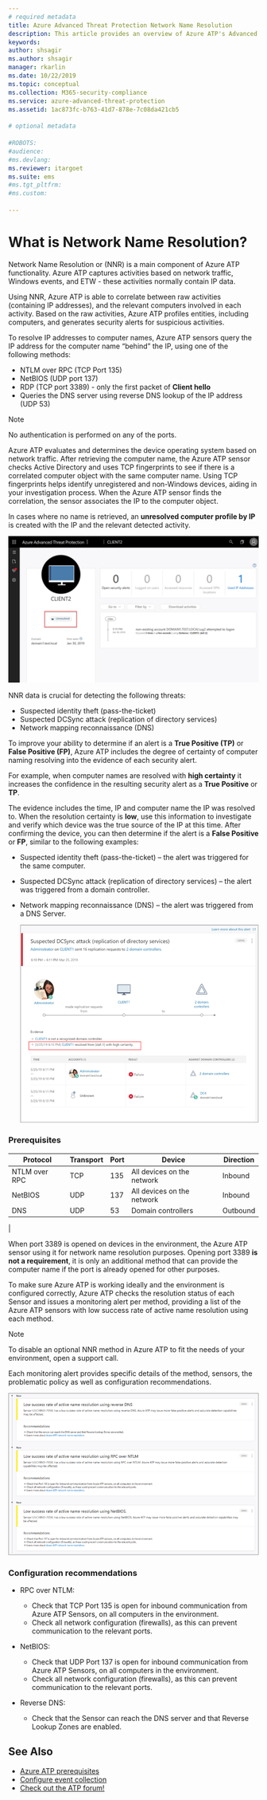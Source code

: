 ```yaml
---
# required metadata
title: Azure Advanced Threat Protection Network Name Resolution
description: This article provides an overview of Azure ATP's Advanced Network Name Resolution functionality and uses.
keywords:
author: shsagir
ms.author: shsagir
manager: rkarlin
ms.date: 10/22/2019
ms.topic: conceptual
ms.collection: M365-security-compliance
ms.service: azure-advanced-threat-protection
ms.assetid: 1ac873fc-b763-41d7-878e-7c08da421cb5

# optional metadata

#ROBOTS:
#audience:
#ms.devlang:
ms.reviewer: itargoet
ms.suite: ems
#ms.tgt_pltfrm:
#ms.custom:

---
```


# What is Network Name Resolution?

Network Name Resolution or (NNR) is a main component of  Azure ATP functionality. Azure ATP captures activities based on network traffic, Windows events, and ETW - these activities normally contain IP data. 

Using NNR, Azure ATP is able to correlate between raw activities (containing IP addresses), and the relevant computers involved in each activity. Based on the raw activities, Azure ATP profiles entities, including computers, and generates security alerts for suspicious activities.

To resolve IP addresses to computer names, Azure ATP sensors query the IP address for the computer name “behind” the IP, using one of the following methods:

- NTLM over RPC (TCP Port 135)
- NetBIOS (UDP port 137)
- RDP (TCP port 3389) - only the first packet of **Client hello**
- Queries the DNS server using reverse DNS lookup of the IP address (UDP 53)

> [!NOTE]
> No authentication is performed on any of the ports.

Azure ATP evaluates and determines the device operating system based on network traffic. After retrieving the computer name, the Azure ATP sensor checks Active Directory and uses TCP fingerprints to see if there is a correlated computer object with the same computer name. Using TCP fingerprints helps identify unregistered and non-Windows devices, aiding in your investigation process. 
When the Azure ATP sensor finds the correlation, the sensor associates the IP to the computer object. 

In cases where no name is retrieved, an **unresolved computer profile by IP** is created with the IP and the relevant detected activity.

![Unresolved computer profile](media/unresolved-computer-profile.png)


NNR data is crucial for detecting the following threats:

- Suspected identity theft (pass-the-ticket)
- Suspected DCSync attack (replication of directory services)
- Network mapping reconnaissance (DNS)

To improve your ability to determine if an alert is a **True Positive (TP)** or **False Positive (FP)**, Azure ATP includes the degree of certainty of computer naming resolving into the evidence of each security alert. 
 
For example, when computer names are resolved with  **high certainty** it increases the confidence in the resulting security alert as a **True Positive** or **TP**. 

The evidence includes the time, IP and computer name the IP was resolved to. When the resolution certainty is **low**, use this information to investigate and verify which device was the true source of the IP at this time. 
After confirming the device, you can then determine if the alert is a **False Positive** or **FP**, similar to the following examples:

- Suspected identity theft (pass-the-ticket) – the alert was triggered for the same computer.
- Suspected DCSync attack (replication of directory services) – the alert was triggered from a domain controller.
- Network mapping reconnaissance (DNS) – the alert was triggered from a DNS Server.

    ![Evidence certainty](media/nnr-high-certainty.png)



### Prerequisites
|Protocol|	Transport|	Port|	Device|	Direction|
|--------|--------|------|-------|------|
|NTLM over RPC|	TCP	|135|	All devices on the network|	Inbound|
|NetBIOS|	UDP|	137|	All devices on the network|	Inbound|
|DNS|	UDP|	53|	Domain controllers|	Outbound|
|

When port 3389 is opened on devices in the environment, the Azure ATP sensor using it for network name resolution purposes.
Opening port 3389 **is not a requirement**, it is only an additional method that can provide the computer name if the port is already opened for other purposes.

To make sure Azure ATP is working ideally and the environment is configured correctly, Azure ATP checks the resolution status of each Sensor and issues a monitoring alert per method, providing a list of the Azure ATP sensors with low success rate of active name resolution using each method.

> [!NOTE]
> To disable an optional NNR method in Azure ATP to fit the needs of your environment, open a support call. 

Each monitoring alert provides specific details of the method, sensors, the problematic policy as well as configuration recommendations.

![Low success rate Network Name Resolution (NNR) alert](media/atp-nnr-success-rate.png)



### Configuration recommendations

- RPC over NTLM:
    - Check that TCP Port 135 is open for inbound communication from Azure ATP Sensors, on all computers in the environment.
    - Check all network configuration (firewalls), as this can prevent communication to the relevant ports.

- NetBIOS:
    - Check that UDP Port 137 is open for inbound communication from Azure ATP Sensors, on all computers in the environment.
    - Check all network configuration (firewalls), as this can prevent communication to the relevant ports.
- Reverse DNS:
    - Check that the Sensor can reach the DNS server and that Reverse Lookup Zones are enabled.


## See Also
- [Azure ATP prerequisites](atp-prerequisites.md)
- [Configure event collection](configure-event-collection.md)
- [Check out the ATP forum!](https://aka.ms/azureatpcommunity)
